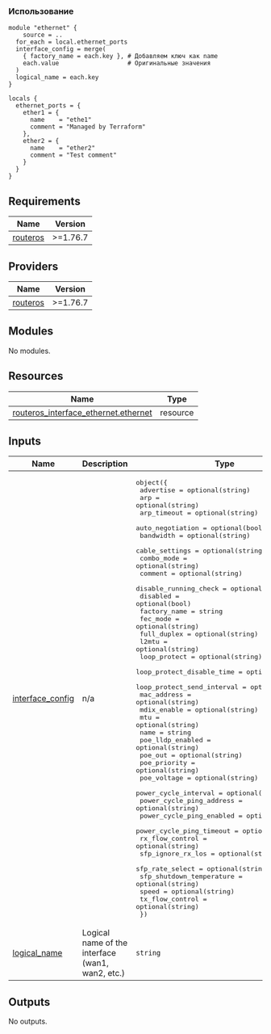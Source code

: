 ### Использование
```
module "ethernet" {
    source = ..
  for_each = local.ethernet_ports
  interface_config = merge(
    { factory_name = each.key }, # Добавляем ключ как name
    each.value                   # Оригинальные значения
  )
  logical_name = each.key
}

locals {
  ethernet_ports = {
    ether1 = {
      name    = "ethe1"
      comment = "Managed by Terraform"
    },
    ether2 = {
      name    = "ether2"
      comment = "Test comment"
    }
  }
}
```
<!-- BEGIN_TF_DOCS -->
## Requirements

| Name | Version |
|------|---------|
| <a name="requirement_routeros"></a> [routeros](#requirement\_routeros) | >=1.76.7 |

## Providers

| Name | Version |
|------|---------|
| <a name="provider_routeros"></a> [routeros](#provider\_routeros) | >=1.76.7 |

## Modules

No modules.

## Resources

| Name | Type |
|------|------|
| [routeros_interface_ethernet.ethernet](https://registry.terraform.io/providers/terraform-routeros/routeros/latest/docs/resources/interface_ethernet) | resource |

## Inputs

| Name | Description | Type | Default | Required |
|------|-------------|------|---------|:--------:|
| <a name="input_interface_config"></a> [interface\_config](#input\_interface\_config) | n/a | <pre>object({<br/>    advertise                  = optional(string)<br/>    arp                        = optional(string)<br/>    arp_timeout                = optional(string)<br/>    auto_negotiation           = optional(bool)<br/>    bandwidth                  = optional(string)<br/>    cable_settings             = optional(string)<br/>    combo_mode                 = optional(string)<br/>    comment                    = optional(string)<br/>    disable_running_check      = optional(bool)<br/>    disabled                   = optional(bool)<br/>    factory_name               = string<br/>    fec_mode                   = optional(string)<br/>    full_duplex                = optional(string)<br/>    l2mtu                      = optional(string)<br/>    loop_protect               = optional(string)<br/>    loop_protect_disable_time  = optional(string)<br/>    loop_protect_send_interval = optional(string)<br/>    mac_address                = optional(string)<br/>    mdix_enable                = optional(string)<br/>    mtu                        = optional(string)<br/>    name                       = string<br/>    poe_lldp_enabled           = optional(string)<br/>    poe_out                    = optional(string)<br/>    poe_priority               = optional(string)<br/>    poe_voltage                = optional(string)<br/>    power_cycle_interval       = optional(string)<br/>    power_cycle_ping_address   = optional(string)<br/>    power_cycle_ping_enabled   = optional(string)<br/>    power_cycle_ping_timeout   = optional(string)<br/>    rx_flow_control            = optional(string)<br/>    sfp_ignore_rx_los          = optional(string)<br/>    sfp_rate_select            = optional(string)<br/>    sfp_shutdown_temperature   = optional(string)<br/>    speed                      = optional(string)<br/>    tx_flow_control            = optional(string)<br/>  })</pre> | n/a | yes |
| <a name="input_logical_name"></a> [logical\_name](#input\_logical\_name) | Logical name of the interface (wan1, wan2, etc.) | `string` | n/a | yes |

## Outputs

No outputs.
<!-- END_TF_DOCS -->